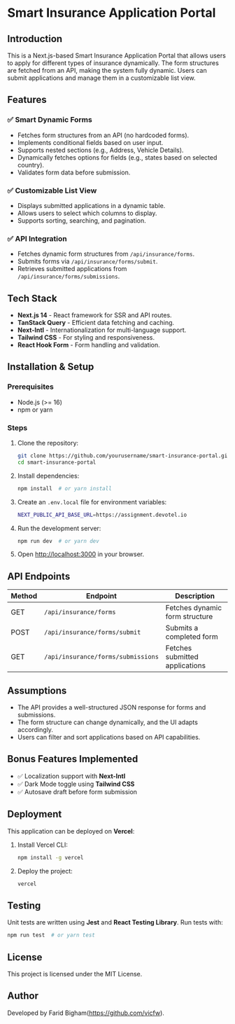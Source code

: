 # Smart Insurance Application Portal

## Introduction
This is a Next.js-based Smart Insurance Application Portal that allows users to apply for different types of insurance dynamically. The form structures are fetched from an API, making the system fully dynamic. Users can submit applications and manage them in a customizable list view.

## Features
### ✅ Smart Dynamic Forms
- Fetches form structures from an API (no hardcoded forms).
- Implements conditional fields based on user input.
- Supports nested sections (e.g., Address, Vehicle Details).
- Dynamically fetches options for fields (e.g., states based on selected country).
- Validates form data before submission.

### ✅ Customizable List View
- Displays submitted applications in a dynamic table.
- Allows users to select which columns to display.
- Supports sorting, searching, and pagination.

### ✅ API Integration
- Fetches dynamic form structures from `/api/insurance/forms`.
- Submits forms via `/api/insurance/forms/submit`.
- Retrieves submitted applications from `/api/insurance/forms/submissions`.

## Tech Stack
- **Next.js 14** - React framework for SSR and API routes.
- **TanStack Query** - Efficient data fetching and caching.
- **Next-Intl** - Internationalization for multi-language support.
- **Tailwind CSS** - For styling and responsiveness.
- **React Hook Form** - Form handling and validation.

## Installation & Setup
### Prerequisites
- Node.js (>= 16)
- npm or yarn

### Steps
1. Clone the repository:
   ```sh
   git clone https://github.com/yourusername/smart-insurance-portal.git
   cd smart-insurance-portal
   ```
2. Install dependencies:
   ```sh
   npm install  # or yarn install
   ```
3. Create an `.env.local` file for environment variables:
   ```sh
   NEXT_PUBLIC_API_BASE_URL=https://assignment.devotel.io
   ```
4. Run the development server:
   ```sh
   npm run dev  # or yarn dev
   ```
5. Open [http://localhost:3000](http://localhost:3000) in your browser.

## API Endpoints
| Method | Endpoint | Description |
|--------|---------|-------------|
| GET | `/api/insurance/forms` | Fetches dynamic form structure |
| POST | `/api/insurance/forms/submit` | Submits a completed form |
| GET | `/api/insurance/forms/submissions` | Fetches submitted applications |

## Assumptions
- The API provides a well-structured JSON response for forms and submissions.
- The form structure can change dynamically, and the UI adapts accordingly.
- Users can filter and sort applications based on API capabilities.

## Bonus Features Implemented
- ✅ Localization support with **Next-Intl**
- ✅ Dark Mode toggle using **Tailwind CSS**
- ✅ Autosave draft before form submission

## Deployment
This application can be deployed on **Vercel**:
1. Install Vercel CLI:
   ```sh
   npm install -g vercel
   ```
2. Deploy the project:
   ```sh
   vercel
   ```

## Testing
Unit tests are written using **Jest** and **React Testing Library**.
Run tests with:
```sh
npm run test  # or yarn test
```

## License
This project is licensed under the MIT License.

## Author
Developed by Farid Bigham(https://github.com/vicfw).

